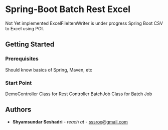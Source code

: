 # Spring-Boot Batch Rest Excel

Not Yet implemented
ExcelFileItemWriter is under progress
Spring Boot CSV to Excel using POI.

## Getting Started

### Prerequisites

Should know basics of Spring, Maven, etc 

### Start Point
DemoController Class for Rest Controller
BatchJob Class for Batch Job

## Authors

* **Shyamsundar Seshadri** - *reach at* - sssrox@gmail.com


